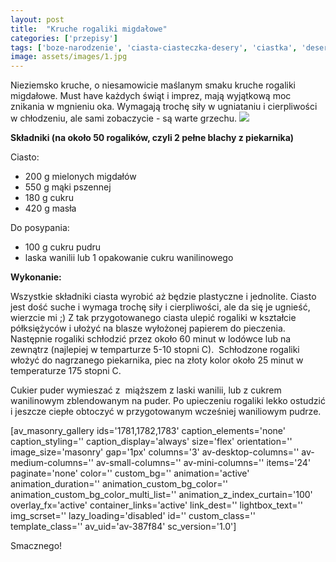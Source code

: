 ```yaml
---
layout: post
title:  "Kruche rogaliki migdałowe"
categories: ['przepisy']
tags: ['boze-narodzenie', 'ciasta-ciasteczka-desery', 'ciastka', 'desery', 'na-slodko', 'przepisy', 'rogaliki']
image: assets/images/1.jpg
---
```

Nieziemsko kruche, o niesamowicie maślanym smaku kruche rogaliki migdałowe. Must have każdych świąt i imprez, mają wyjątkową moc znikania w mgnieniu oka. Wymagają trochę siły w ugniataniu i cierpliwości w chłodzeniu, ale sami zobaczycie - są warte grzechu.
![](https://kobietazesmakiem.pl/wp-content/uploads/2022/10/IMG_20221008_143819-225x300.jpg)



**Składniki (na około 50 rogalików, czyli 2 pełne blachy z piekarnika)**

Ciasto:
* 200 g mielonych migdałów
* 550 g mąki pszennej
* 180 g cukru
* 420 g masła


Do posypania:
* 100 g cukru pudru
* laska wanilii lub 1 opakowanie cukru wanilinowego


**Wykonanie:**

Wszystkie składniki ciasta wyrobić aż będzie plastyczne i jednolite. Ciasto jest dość suche i wymaga trochę siły i cierpliwości, ale da się je ugnieść, wierzcie mi ;) Z tak przygotowanego ciasta ulepić rogaliki w kształcie półksiężyców i ułożyć na blasze wyłożonej papierem do pieczenia. Następnie rogaliki schłodzić przez około 60 minut w lodówce lub na zewnątrz (najlepiej w temparturze 5-10 stopni C).  Schłodzone rogaliki włożyć do nagrzanego piekarnika, piec na złoty kolor około 25 minut w temperaturze 175 stopni C.

Cukier puder wymieszać z  miąższem z laski wanilii, lub z cukrem wanilinowym zblendowanym na puder. Po upieczeniu rogaliki lekko ostudzić i jeszcze ciepłe obtoczyć w przygotowanym wcześniej waniliowym pudrze.

[av\_masonry\_gallery ids='1781,1782,1783' caption\_elements='none' caption\_styling='' caption\_display='always' size='flex' orientation='' image\_size='masonry' gap='1px' columns='3' av-desktop-columns='' av-medium-columns='' av-small-columns='' av-mini-columns='' items='24' paginate='none' color='' custom\_bg='' animation='active' animation\_duration='' animation\_custom\_bg\_color='' animation\_custom\_bg\_color\_multi\_list='' animation\_z\_index\_curtain='100' overlay\_fx='active' container\_links='active' link\_dest='' lightbox\_text='' img\_scrset='' lazy\_loading='disabled' id='' custom\_class='' template\_class='' av\_uid='av-387f84' sc\_version='1.0']

Smacznego!
    